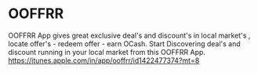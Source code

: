 # OOFFRR
OOFFRR App gives great exclusive deal's and discount's in local market's , locate offer's - redeem offer - earn OCash.  Start Discovering deal's and discount running in your local market from this OOFFRR App.
https://itunes.apple.com/in/app/ooffrr/id1422477374?mt=8
